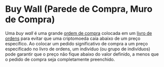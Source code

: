 # Buy Wall (Parede de Compra, Muro de Compra) 

Uma _buy wall_ é uma grande [ordem de compra](Ordem%20de%20Compra.md) colocada em um [livro de ordens](Livro%20de%20Ordens.md) para evitar que uma criptomoeda caia abaixo de um preço específico. Ao colocar um pedido significativo de compra a um preço especificado no livro de ordens, um indivíduo (ou grupo de indivíduos) pode garantir que o preço não fique abaixo do valor definido, a menos que o pedido de compra seja completamente preenchido.
